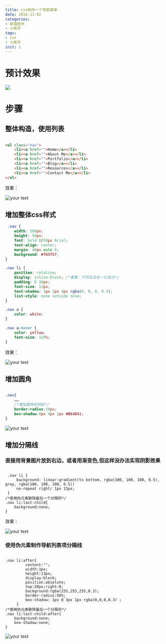 ```yaml
---
title: css制作一个导航菜单
date: 2016-11-02
categories: 
- 前端技术
- 小练手
tags: 
- css
- 小练手
init: 1
---
```

# 预计效果
![](http://img.hksite.cn/2019-04-05-055925.png)

# 步骤

## 整体构造，使用列表

```html

<ul class="nav">
    <li><a href="">Home</a></li>
    <li><a href="">About Me</a></li>
    <li><a href="">Portfolio</a></li>
    <li><a href="">Blog</a></li>
    <li><a href="">Resources</a></li>
    <li><a href="">Contact Me</a></li>
</ul>
```



效果：

![your text](http://img.hksite.cn/1473813579540)

## 增加整体css样式

```css
 .nav {
    width: 560px;
    height: 50px;
    font: bold 0/50px Arial;
    text-align: center;
    margin: 40px auto 0;
    background: #f65f57;
}

.nav li {
    position: relative;
    display: inline-block; /*重要，不然无法在一行显示*/
    padding: 0 16px;
    font-size: 13px;
    text-shadow: 1px 2px 4px rgba(0, 0, 0, 0.5);
    list-style: none outside none;
}

.nav a {
    color: white;
}

.nav a:hover {
    color: yellow;
    font-size: 120%;
}

```

效果：

![your text](http://img.hksite.cn/1473814127872)

## 增加圆角

```css

.nav{
    ……
    /*增加圆角和阴影*/
    border-radius:10px;
    box-shadow:0px 4px 1px #B64B41;
}
```

![your text](http://img.hksite.cn/1473814270617)

## 增加分隔线

### 直接用背景图片放到右边，或者用渐变色,但这样没办法实现阴影效果

```css3

 .nav li {
     background: linear-gradient(to bottom, rgba(100, 100, 100, 0.5), gray, rgba(100, 100, 100, 0.5))
     no-repeat right/ 1px 15px;
 }
/*使用伪元素删除最后一个分隔符*/
.nav li:last-child{
    background:none;
}
```

效果：

![your text](http://img.hksite.cn/1473814427371)



### 使用伪元素制作导航列表项分隔线

```css3

.nav li:after{
         content:"";
         width:1px;
         height:13px;
         display:block;
         position:absolute;
         top:20px;right:0;
         background:rgba(255,255,255,0.3);
         border-radius:50%;
         box-shadow: 1px 0 3px 1px rgba(0,0,0,0.3) ;
     }
/*使用伪元素删除最后一个分隔符*/
.nav li:last-child:after{
    background:none;
    box-shadow:none;
}
```



![your text](http://img.hksite.cn/1473814464473)